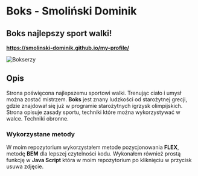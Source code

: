 # Boks - Smoliński Dominik

## Boks najlepszy sport walki!

**https://smolinski-dominik.github.io/my-profile/**

![Bokserzy](https://https://ocdn.eu/pulscms-transforms/1/sELk9kpTURBXy8xZjgwNGVmZmIyZDZhZmY3MjYzN2JjY2U3N2VjZTNhNy5qcGeUlQMAU80KWs0F0pMFzQMUzQG8lQfZMi9wdWxzY21zL01EQV8vMjMzN2M5ZmQ2YjkzMWVlNmNiMGQyM2RjYmEyNThhOWQucG5nAMIAkwmmMzkwNzA2BoGhMAE/artur-szpilka.jpg)

## Opis

Strona poświęcona najlepszemu sportowi walki. Trenując ciało i umysł można zostać mistrzem.
**Boks** jest znany ludzkości od starożytnej grecji, gdzie znajdował się już w programie starożytnych igrzysk olimpijskich.
Strona opisuje zasady sportu, techniki które można wykorzystywać w walce. Techniki obronne.


### Wykorzystane metody

W moim repozytorium wykorzystałem metode pozycjonowania **FLEX**, metodę **BEM** dla lepszej czytelności kodu.
Wykonałem również prostą funkcję w **Java Script** która w moim repozytorium po kliknięciu w przycisk usuwa zdjęcie.

